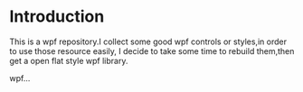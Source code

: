 # Introduction
This is a wpf repository.I collect some good wpf controls or styles,in order to use those resource easily,
I decide to take some time to rebuild them,then get a open flat style wpf library.

wpf...